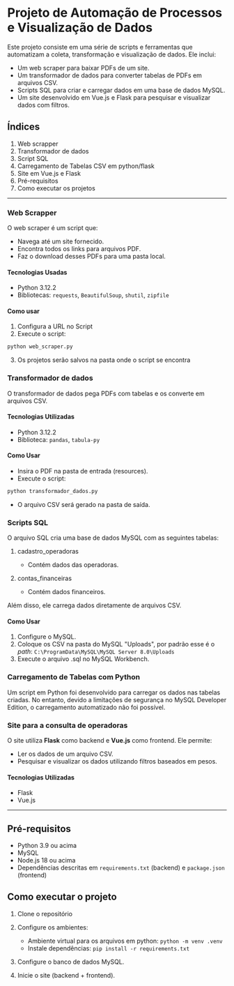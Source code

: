 # Projeto de Automação de Processos e Visualização de Dados

Este projeto consiste em uma série de scripts e ferramentas que automatizam a coleta, transformação e visualização de dados. Ele inclui:

- Um web scraper para baixar PDFs de um site.
- Um transformador de dados para converter tabelas de PDFs em arquivos CSV.
- Scripts SQL para criar e carregar dados em uma base de dados MySQL.
- Um site desenvolvido em  Vue.js e Flask para pesquisar e visualizar dados com filtros.

## Índices

1. Web scrapper
2. Transformador de dados
3. Script SQL
4. Carregamento de Tabelas CSV em python/flask
5. Site em Vue.js e Flask
6. Pré-requisitos
7. Como executar os projetos

___

### Web Scrapper

O web scraper é um script que:

- Navega até um site fornecido.
- Encontra todos os links para arquivos PDF.
- Faz o download desses PDFs para uma pasta local.

#### Tecnologias Usadas

- Python 3.12.2
- Bibliotecas: `requests`, `BeautifulSoup`, `shutil`, `zipfile`

#### Como usar

1. Configura a URL no Script
2. Execute o script:
```bash
python web_scraper.py
```
3. Os projetos serão salvos na pasta onde o script se encontra

### Transformador de dados

O transformador de dados pega PDFs com tabelas e os converte em arquivos CSV.

#### Tecnologias Utilizadas

- Python 3.12.2
- Biblioteca: `pandas`, `tabula-py`

#### Como Usar
  
- Insira o PDF na pasta de entrada (resources).
- Execute o script:
```bash
python transformador_dados.py
```
- O arquivo CSV será gerado na pasta de saída.

### Scripts SQL

O arquivo SQL cria uma base de dados MySQL com as seguintes tabelas:

1. cadastro_operadoras
    - Contém dados das operadoras.

2. contas_financeiras
    - Contém dados financeiros.

Além disso, ele carrega dados diretamente de arquivos CSV.

#### Como Usar

1. Configure o MySQL.
2. Coloque os CSV na pasta do MySQL "Uploads", por padrão esse é o _path_: `C:\ProgramData\MySQL\MySQL Server 8.0\Uploads`
3. Execute o arquivo .sql no MySQL Workbench.

### Carregamento de Tabelas com Python

Um script em Python foi desenvolvido para carregar os dados nas tabelas criadas. No entanto, devido a limitações de segurança no MySQL Developer Edition, o carregamento automatizado não foi possível.

### Site para a consulta de operadoras

O site utiliza __Flask__ como backend e __Vue.js__ como frontend. Ele permite:
- Ler os dados de um arquivo CSV.
- Pesquisar e visualizar os dados utilizando filtros baseados em pesos.

#### Tecnologias Utilizadas

- Flask
- Vue.js

___

## Pré-requisitos

- Python 3.9 ou acima
- MySQL
- Node.js 18 ou acima
- Dependências descritas em `requirements.txt` (backend) e `package.json` (frontend)

## Como executar o projeto

1. Clone o repositório
2. Configure os ambientes:

    - Ambiente virtual para os arquivos em python: `python -m venv .venv`
    - Instale dependências: `pip install -r requirements.txt`

3. Configure o banco de dados MySQL.
4. Inicie o site (backend + frontend).
